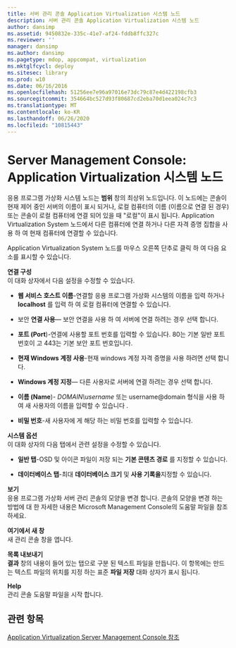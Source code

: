 ```yaml
---
title: 서버 관리 콘솔 Application Virtualization 시스템 노드
description: 서버 관리 콘솔 Application Virtualization 시스템 노드
author: dansimp
ms.assetid: 9450832e-335c-41e7-af24-fddb8ffc327c
ms.reviewer: ''
manager: dansimp
ms.author: dansimp
ms.pagetype: mdop, appcompat, virtualization
ms.mktglfcycl: deploy
ms.sitesec: library
ms.prod: w10
ms.date: 06/16/2016
ms.openlocfilehash: 51256ee7e96a97016e73dc79c87e4d422198cfb3
ms.sourcegitcommit: 354664bc527d93f80687cd2eba70d1eea024c7c3
ms.translationtype: MT
ms.contentlocale: ko-KR
ms.lasthandoff: 06/26/2020
ms.locfileid: "10815443"
---
```

# Server Management Console: Application Virtualization 시스템 노드


응용 프로그램 가상화 시스템 노드는 **범위** 창의 최상위 노드입니다. 이 노드에는 콘솔이 현재 제어 중인 서버의 이름이 표시 되거나, 로컬 컴퓨터의 이름 (이름으로 연결 된 경우) 또는 콘솔이 로컬 컴퓨터에 연결 되어 있을 때 "로컬"이 표시 됩니다. Application Virtualization System 노드에서 다른 컴퓨터에 연결 하거나 다른 자격 증명 집합을 사용 하 여 현재 컴퓨터에 연결할 수 있습니다.

Application Virtualization System 노드를 마우스 오른쪽 단추로 클릭 하 여 다음 요소를 표시할 수 있습니다.

<a href="" id="configure-connection"></a>**연결 구성**  
이 대화 상자에서 다음 설정을 수정할 수 있습니다.

- **웹 서비스 호스트 이름**-연결할 응용 프로그램 가상화 시스템의 이름을 입력 하거나 **localhost** 를 입력 하 여 로컬 컴퓨터에 연결할 수 있습니다.

- 보안 **연결 사용**— 보안 연결을 사용 하 여 서버에 연결 하려는 경우 선택 합니다.

- **포트 (Port**)-연결에 사용할 포트 번호를 입력할 수 있습니다. 80는 기본 일반 포트 번호이 고 443는 기본 보안 포트 번호입니다.

- **현재 Windows 계정 사용**-현재 windows 계정 자격 증명을 사용 하려면 선택 합니다.

- **Windows 계정 지정**— 다른 사용자로 서버에 연결 하려는 경우 선택 합니다.

- **이름 (Name**)- *DOMAIN\\username* 또는 username@domain 형식을 사용 하 여 새 사용자의 이름을 입력할 수 있습니다 <em> </em> .

- **비밀 번호**-새 사용자에 게 해당 하는 비밀 번호를 입력할 수 있습니다.

<a href="" id="system-options"></a>**시스템 옵션**  
이 대화 상자의 다음 탭에서 관련 설정을 수정할 수 있습니다.

-   **일반 탭**-OSD 및 아이콘 파일이 저장 되는 **기본 콘텐츠 경로** 를 지정할 수 있습니다.

-   **데이터베이스 탭**-최대 **데이터베이스 크기** 및 **사용 기록을**지정할 수 있습니다.

<a href="" id="view"></a>**보기**  
응용 프로그램 가상화 서버 관리 콘솔의 모양을 변경 합니다. 콘솔의 모양을 변경 하는 방법에 대 한 자세한 내용은 Microsoft Management Console의 도움말 파일을 참조 하세요.

<a href="" id="new-window-from-here"></a>**여기에서 새 창**  
새 관리 콘솔 창을 엽니다.

<a href="" id="export-list"></a>**목록 내보내기**  
**결과** 창의 내용이 들어 있는 탭으로 구분 된 텍스트 파일을 만듭니다. 이 항목에는 만드는 텍스트 파일의 위치를 지정 하는 표준 **파일 저장** 대화 상자가 표시 됩니다.

<a href="" id="help"></a>**Help**  
관리 콘솔 도움말 파일을 시작 합니다.

## 관련 항목


[Application Virtualization Server Management Console 참조](application-virtualization-server-management-console-reference.md)

 

 





